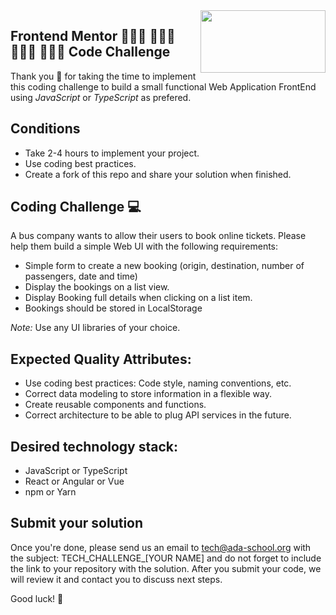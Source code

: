<img align="right" width="200" height="100" src="https://ada-school.org/wp-content/uploads/2022/02/ada-school-logo.svg">

## Frontend Mentor 👩🏻‍💻 👨🏾‍💻 👨🏻‍💻 👩🏽‍💻 Code Challenge

Thank you 🙏 for taking the time to implement this coding challenge to build a small functional Web Application FrontEnd using *JavaScript* or *TypeScript* as prefered.

## Conditions

* Take 2-4 hours to implement your project.
* Use coding best practices.
* Create a fork of this repo and share your solution when finished.


## Coding Challenge  💻 

A bus company wants to allow their users to book online tickets. Please help them build a simple Web UI with the following requirements:
* Simple form to create a new booking (origin, destination, number of passengers, date and time)
* Display the bookings on a list view.
* Display Booking full details when clicking on a list item.
* Bookings should be stored in LocalStorage

*Note:* Use any UI libraries of your choice.  

## Expected Quality Attributes:
* Use coding best practices: Code style, naming conventions, etc.
* Correct data modeling to store information in a flexible way.
* Create reusable components and functions.
* Correct architecture to be able to plug API services in the future.

## Desired technology stack:
* JavaScript or TypeScript
* React or Angular or Vue
* npm or Yarn

## Submit your solution

Once you're done, please send us an email to [tech@ada-school.org](mailto:tech@ada-school.org) with the subject: TECH_CHALLENGE_[YOUR NAME] and do not forget to include the link to your repository with the solution. After you submit your code, we will review it and contact you to discuss next steps. 

Good luck! 💪
